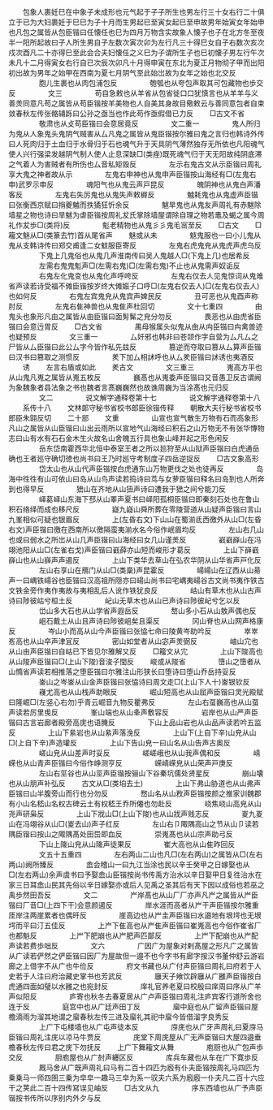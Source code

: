 <!-- { "loadSidebar": true } -->
　　包象人裹妊巳在中象子未成形也元气起于子子所生也男左行三十女右行二十俱立于已为大妇裹妊于巳巳为子十月而生男起巳至寅女起巳至申故男年始寅女年始申也凡包之属皆从包臣锴曰任懐任也巳为四月万物含实故象人懐子也子在北方冬至夜半一阳所起故曰子人所生男自子左数次寅次卯为左行凡三十得巳女自子右数次亥次戍次酉凡二十亦得巳至此会合夫妇懐任之义巳为子谓所生子也巳初懐子男左行午次未凡十二月得寅女右行自已次辰次卯凡十月得申寅在东北为夏正月物彻子甲而出阳初出故为男年之始甲在西南为夏七月阴气至此始岀故为女年之始也北交反
　　
　　胞儿生裹也从肉包浦包反
　　
　　匏瓠也从夸包声取其可包藏物也歩交反
　　
　　文三
　　
　　苟自急敕也从羊省从包省徙口口犹慎言也从羊羊与义善羙同意凡苟之属皆从苟臣锴按羊美物也人自美其身故目儆敕云与善同意包者自束敛春秋左传张骼辅跞曰公孙之亟当也作此苟作亟假借已力反
　　□古文不省
　　
　　敬肃也从攴苟臣锴曰会意居竟反
　　
　　文二重一
　　
　　鬼人所归为鬼从人象鬼头鬼阴气贼害从厶凡鬼之属皆从鬼臣锴按尔雅曰鬼之言归也韩诗外传曰人死肉归于土血归于水骨归于石也魂气升于天具阴气薄然独存无所依也凡阳魂气使人兴行强梁发越阴气制人使人止息深缺□(类痤)既死魂气归于天无阳故纯阴底滞之气着人为害贼者有所伤也厶音私矩毁反
　　
　　左示右鬼古文从示臣锴曰周礼享大鬼之神者故从示
　　
　　左鬼右申神也从鬼申声臣锴按山海经有□(左鬼右申)武罗示申反
　　
　　魂阳气也从鬼云声戸昆反
　　
　　魄阴神也从鬼白声潘客反
　　
　　左鬼右失厉鬼也从鬼失声敕稺反
　　
　　魖耗鬼也从鬼虚声臣锴曰张衡西京赋曰捎夔魖而抶獝狂忻余反
　　
　　魃旱鬼也从鬼友声周礼有赤魃除墙星之物也诗曰旱魃为虐臣锴按周礼犮氏掌除墙屋谓除自理之物若鼃及蝎之属今周礼作犮歩□(类将)反
　　
　　鬽老精物也从鬼彡彡鬼毛宻至反
　　□古文
　　□籕文魅从□(类篆去竹)首从尾省声
　　魅或从未
　　
　　鬾鬼服也一曰小儿鬼从鬼从支韩诗传曰郑交甫逢二女鬾服臣寄反
　　
　　左鬼右虎鬼皃从鬼虎声虎乌反
　　
　　下鬼上几鬼俗也从鬼几声淮南传曰吴人鬼越人□(下鬼上几)也居希反
　　
　　左需右鬼鬼鬽声□(左需右鬼)□(左需右鬼)不止也从鬼需声奴诟反
　　
　　右鬼左化鬼变也从鬼化声呼咵反
　　
　　左鬼右仅去人见鬼惊词从鬼难省声读若诗受福不傩臣锴按岁终大傩娠子口呼□(左鬼右仅去人)□(左鬼右仅去人)也如何反
　　
　　右鬼左宾鬼皃从鬼宾声婢民反
　　
　　丑可恶也从鬼酉声称肘反
　　
　　左鬼右隹神兽也从鬼隹声杜回切
　　
　　文十七重四
　　
　　甶鬼头也象形凡甶之属皆从甶臣锴曰面髣髴之皃分勿反
　　
　　畏恶也从甶虎省臣锴曰会意迃胃反
　　□古文省
　　
　　禺母猴属头似鬼从甶从禸臣锴曰禸禽兽迹也疑预反
　　
　　文三重一
　　
　　厶奸邪也韩非曰苍颉作字自营为厶凡厶之尸皆从厶臣锴曰此公厶字今皆作私先兹反
　　
　　篡逆而夺取曰篡从厶算声臣锴曰汉书曰篡取之测惯反
　　
　　羑下加厶相訹呼也从厶羑臣锴曰訹诱也夷酒反
　　诱
　　左言右盾或如此
　　羑古文
　　
　　文三重三
　　
　　嵬高方平也从山鬼凡嵬之属皆从嵬五枚反
　　
　　巍髙也从嵬委声臣锴曰又音愚卫反古谓阙为象魏象者县法象之书也魏者言髙巍巍然也故谯周巍为当涂髙也元归反
　　
　　文二
　　
　　说文解字通释卷第十七
　　
　　说文解字通释卷第十八
　　系传十八
　　文林郞守秘书省校书郎臣徐锴传释
　　朝散大夫行秘书省校书郎臣朱翶反切
　　二十部
　　文重
　　
　　山宣也宣气散生万物有石而高象形凡山之属皆从山臣锴曰山出云雨所以宣地气山海经曰积石之山万物无不有张华慱物志曰山有水有石石金木生火故名山舍魄五行具也象山峰并起之形色闲反
　　
　　岳东岱南霍西华北恒中泰室王者之所以廵狩至从山狱声臣锴曰白虎通岳确也王者廵守确切徳也尚书曰王乃时廵守考制度子四岳逆捉反
　　□古文象高形
　　
　　岱太山也从山代声臣锴按白虎通东山万物更伐之处也徒再反
　　
　　岛海中徃徃有山可依山曰岛从山鸟声读若捣诗曰茑与女萝臣锴曰释名曰岛到也人所奔到也得早反
　　
　　峱山在齐地从山狃声诗曰遭我于峱之间兮能刀反
　　
　　峄葛峄山东海下邳从山睪声夏书曰峄阳孤桐臣锴曰即秦刻石处也在鲁山积石络绎而成也移尺反
　　
　　嶷九嶷山舜所葬在零陵营道从山疑声臣锴曰言山九峯相似可疑也银眉反
　　
　　上(左昏右文)下山山在蜀湔氐西徼外从山□(左昏右文)声臣锴曰徼在西南所以徼隔蛮夷湔水名今俗作岷眉均反
　　
　　左山右几山也或曰弱水之所岀从山几声臣锴曰山海经曰女几山谨羙反
　　
　　巀巀嶭山在冯翊池阳从山□(左雀右戈)声臣锴曰巀薛亦山短而峻形才葛反
　　
　　上山下嶭巀嶭山也从山嶭声声遏反
　　
　　上山下类华去草山在弘农华阴从山华省声戸化反
　　
　　左山右享山在鴈门从山□(类稾)声昆霍反
　　
　　崵崵山在辽西从山昜声一曰嵎铁崵谷也臣锴曰汉高祖所隠亦曰崵山尚书曰宅嵎夷崵谷古文尚书夷作铁古文铁金旁作夷作夷故与夷相乱后人讹作铁犹良反
　　
　　岵山有草木也从山古声诗曰陟彼岵兮桓土反
　　
　　屺山无草木也从山已声诗曰陟彼屺兮乞以反
　　
　　峃山多大石也从山学省声遐岳反
　　
　　嶅山多小石从山敖声偶也反
　　
　　岨石戴土从山且声诗曰陟彼岨矣且渠反
　　
　　冈山脊也从山网声格康反
　　
　　岑山小而高从山今声臣锴曰张恊七命曰陵黄岑助吟反
　　
　　崒崒峞高也从山卒声津冝反
　　
　　密山如堂者从山宓声羙弼反
　　
　　岫山宂也从山由声臣锴曰自岵已下皆见尔雅解又反
　　□籕文从宂
　　
　　上山下陖高也从山陖声臣锴曰□(上山下陖)音浚子閠反
　　峻或从陖省
　　
　　嶞山之嶞者从山憜省声读若相推落之堕臣锴曰尔雅注山形狭长曰堕诗曰堕山乔岳持妥反
　　
　　崟山之岑崟从山金声臣锴曰张恊诗曰周文走□(上山下人十)崟银钦反
　　
　　嶘尤高也从山栈声助眼反
　　
　　崛山短高也从山屈声臣锴曰灵光殿赋曰隆崛□(左竖心右勿)乎青云崛音九物反瞿弗反
　　
　　左山右虿巍高也从山虿声读若厉里曵反
　　
　　峯山端也从山夆声敷容反
　　
　　岩岸也从山严声臣锴曰古言岩廊者殿旁高庑也语腌反
　　
　　下山上品山岩也从山品声读若吟五监反
　　
　　上山下絫岩也从山絫声落浼反
　　
　　上山下(上自下辛)山皃从山□(上自下辛)声造瓘反
　　
　　上山下告山皃一曰山名从山告声古奥反
　　
　　嵯山皃从山差声时妥反
　　
　　嵯嵯峨也从山我声偶和反
　　
　　崝嵘也从山青声臣锴曰今俗作峥测亨反
　　
　　嵘崝嵘皃从山荣声戸庚反
　　
　　左山右巠谷也从山巠声臣锴按骊山下谷秦坑儒处贤星反
　　
　　崩山壊也从山朋声补弘反
　　古文从□(类垍去土)
　　
　　上山下弗山胁道也从山弗声臣锴曰山半腹旁山而行也分勿反
　　
　　嵍山名从山敄声臣锴按颜之推家训魏郡有小山名嵇山名权古碑云土有权嵇王乔所僊也勿赴反
　　
　　峣焦峣山高皃从山尧声研枭反
　　
　　上山下戕山□(上山下陖)也从山戕声贱志反
　　
　　嵏九嵏山在冯翊谷从山□(嵏去山)声子红反
　　
　　左山右卩陬隅高山之节从山卩读若隅臣锴曰按山之陬隅髙处田岊即血反
　　
　　崇嵬髙也从山宗声助弓反
　　
　　下山上隓山皃从山隓声徒果反
　　
　　崔大高也从山隹昨回反
　　
　　文五十五重四
　　
　　左右两山二山也凡□(左右两山)之属皆从□(左右两山)阙所臻反
　　
　　嵞会稽山一曰九江当涂也民以辛壬癸甲之日嫁娶也从□(左右两山)余声虞书曰予娶嵞山臣锴按尚书传禹方治水以辛日娶甲日复徃治水在家三日耳嵞山民其先俗以辛日嫁娶亦或后人见禹之圣其后有天下因以成俗也若巫之禹歩然田吾反
　　
　　文二
　　
　　屵岸髙也从山厂厂亦声凡屵之属皆从屵臣锴曰厂音□(上四下干)会意颜遏反
　　
　　岸水涯而高者从屵干声臣锴按尔雅重厓岸注两崖累者也偶旰反
　　
　　崖高边也从屵圭声臣锴曰水邉地有垠堮也无垠堮而平曰汀五佳反
　　
　　上屵下隹高也从屵隹声臣锴曰崔嵬高也今俗作崔省厂也都魁反
　　
　　上屵下肥崩也从屵肥声匹鄙反
　　
　　上屵下配崩也从屵配声读若费歩咄反
　　
　　文六
　　
　　广因广为屋象对剌髙屋之形凡广之属皆从广读若俨然之俨臣锴曰因厂为屋故但一邉不也今字书有廊字按汉书董仲舒云游岩廊之上借字不从广也牛俭反
　　
　　府文书藏也从广付声臣锴曰周礼曰府若于人史若于人注曰府治藏史掌书也芳武反
　　
　　廱天子飨饮辟廱从广雝声臣锴按白虎通四面如璧以水雝之也宛封反
　　
　　庠礼官养老夏曰校殷曰庠周曰序从广羊声似阳反
　　
　　庐寄也秋冬去春夏居从广卢声臣锴曰周礼注庐宾客行道所舍也连于反
　　
　　庭宫中也从广廷声田丁反
　　
　　廇中庭也从广留声臣锴曰屋檐滴雨为溜其地谓之廇春秋左传三进及廇礼其祀中廇今皆借溜字良秀反
　　
　　上广下屯楼墙也从广屯声徒本反
　　
　　庌庑也从广牙声周礼曰夏庌马臣锴曰周礼注庑以凉马牛贾反
　　
　　庑堂下周庑屋从广无声臣锴曰大屋四邉垂檐春秋左传曰君之庑下勿抚反
　　上广下舞籕文从舞
　　
　　庖厨也从广包声歩交反
　　
　　厨庖屋也从广尌声纒区反
　　
　　库兵车藏也从车在广下寛歩反
　　
　　厩马舍从广既声周礼曰马有二百十四匹为廏有仆夫臣锴按周礼马四匹为乗乗马一师四圉三乗为皁皁一趣马三皁为系一驭夫六系为廏廏一仆夫凡二百十六应干之荚此二百十四传冩误见岫反
　　□古文从九
　　
　　序东西墙也从广予声臣锴按书传所以序别内外夕与反
　　
